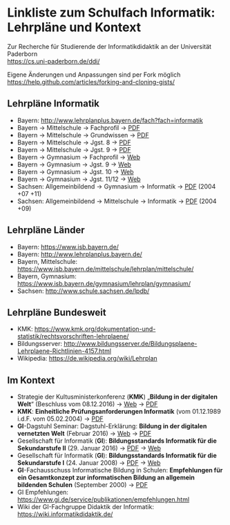 # Linkliste zum Schulfach Informatik: Lehrpläne und Kontext

Zur Recherche für Studierende der Informatikdidaktik an der Universität Paderborn  
https://cs.uni-paderborn.de/ddi/

Eigene Änderungen und Anpassungen sind per Fork möglich  
https://help.github.com/articles/forking-and-cloning-gists/

## Lehrpläne Informatik

* Bayern: http://www.lehrplanplus.bayern.de/fach?fach=informatik
* Bayern -> Mittelschule -> Fachprofil -> [PDF](https://www.isb.bayern.de/download/13328/01lp_inf_fp_r.pdf)
* Bayern -> Mittelschule -> Grundwissen -> [PDF](https://www.isb.bayern.de/download/13334/04lp_inf_gw_r.pdf)
* Bayern -> Mittelschule -> Jgst. 8 -> [PDF](https://www.isb.bayern.de/download/13330/02lp_inf_8_r.pdf)
* Bayern -> Mittelschule -> Jgst. 9 -> [PDF](https://www.isb.bayern.de/download/13332/03lp_inf_9_r.pdf)
* Bayern -> Gymnasium -> Fachprofil -> [Web](http://www.isb-gym8-lehrplan.de/contentserv/3.1.neu/g8.de/index.php?StoryID=26380)
* Bayern -> Gymnasium -> Jgst. 9 -> [Web](http://www.isb-gym8-lehrplan.de/contentserv/3.1.neu/g8.de/index.php?StoryID=26434)
* Bayern -> Gymnasium -> Jgst. 10 -> [Web](http://www.isb-gym8-lehrplan.de/contentserv/3.1.neu/g8.de/index.php?StoryID=26435)
* Bayern -> Gymnasium -> Jgst. 11/12 -> [Web](http://www.isb-gym8-lehrplan.de/contentserv/3.1.neu/g8.de/index.php?StoryID=26193)
* Sachsen: Allgemeinbildend -> Gymnasium -> Informatik -> [PDF](http://www.schule.sachsen.de/lpdb/web/downloads/lp_gy_informatik_2011.pdf?v2) (2004 +07 +11)
* Sachsen: Allgemeinbildend -> Mittelschule -> Informatik -> [PDF](http://www.schule.sachsen.de/lpdb/web/downloads/lp_ms_informatik_2009.pdf?v2) (2004 +09)

## Lehrpläne Länder

* Bayern: https://www.isb.bayern.de/
* Bayern: http://www.lehrplanplus.bayern.de/
* Bayern, Mittelschule: https://www.isb.bayern.de/mittelschule/lehrplan/mittelschule/
* Bayern, Gymnasium: https://www.isb.bayern.de/gymnasium/lehrplan/gymnasium/
* Sachsen: http://www.schule.sachsen.de/lpdb/

## Lehrpläne Bundesweit

* KMK: https://www.kmk.org/dokumentation-und-statistik/rechtsvorschriften-lehrplaene/
* Bildungsserver: http://www.bildungsserver.de/Bildungsplaene-Lehrplaene-Richtlinien-4157.html
* Wikipedia: https://de.wikipedia.org/wiki/Lehrplan

## Im Kontext

* Strategie der Kultusministerkonferenz (__KMK__) „__Bildung in der digitalen Welt__“ (Beschluss vom 08.12.2016) -> [Web](https://www.kmk.org/aktuelles/artikelansicht/strategie-bildung-in-der-digitalen-welt.html) -> [PDF](https://www.kmk.org/fileadmin/Dateien/pdf/PresseUndAktuelles/2016/Bildung_digitale_Welt_Webversion.pdf)
* __KMK__: __Einheitliche Prüfungsanforderungen Informatik__ (vom 01.12.1989 i.d.F. vom 05.02.2004) -> [PDF](http://www.kmk.org/fileadmin/Dateien/veroeffentlichungen_beschluesse/1989/1989_12_01-EPA-Informatik.pdf)
* __GI__-Dagstuhl Seminar: Dagstuhl-Erklärung: __Bildung in der digitalen vernetzten Welt__ (Februar 2016) -> [Web](https://www.gi.de/aktuelles/meldungen/detailansicht/article/dagstuhl-erklaerung-bildung-in-der-digitalen-vernetzten-welt.html) -> [PDF](https://www.gi.de/fileadmin/redaktion/Themen/dagstuhl-erklaerung-bildung-in-der-digitalen-welt-2016.pdf)
* Gesellschaft für Informatik (__GI__): __Bildungsstandards Informatik für die Sekundarstufe II__ (29. Januar 2016) -> [PDF](https://www.gi.de/fileadmin/redaktion/empfehlungen/Bildungsstandards-Informatik-SekII.pdf) -> [Web](http://www.informatikstandards.de/index.htm?section=standards2)
* Gesellschaft für Informatik (__GI__): __Bildungsstandards Informatik für die Sekundarstufe I__ (24. Januar 2008) -> [PDF](https://www.gi.de/fileadmin/redaktion/empfehlungen/Bildungsstandards_2008.pdf) -> [Web](http://www.informatikstandards.de/index.htm?section=standards)
*  __GI__-Fachausschuss Informatische Bildung in Schulen: __Empfehlungen für ein Gesamtkonzept zur informatischen Bildung an allgemein bildenden Schulen__ (September 2000) -> [PDF](https://www.gi.de/fileadmin/redaktion/empfehlungen/gesamtkonzept_26_9_2000.pdf)
* GI Empfehlungen: https://www.gi.de/service/publikationen/empfehlungen.html
* Wiki der GI-Fachgruppe Didaktik der Informatik: https://wiki.informatikdidaktik.de/
